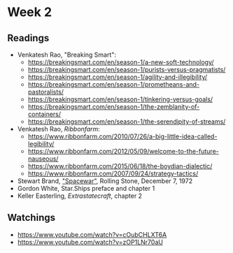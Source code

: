 # Week 2

## Readings
* Venkatesh Rao, "Breaking Smart":
  * https://breakingsmart.com/en/season-1/a-new-soft-technology/
  * https://breakingsmart.com/en/season-1/purists-versus-pragmatists/
  * https://breakingsmart.com/en/season-1/agility-and-illegibility/
  * https://breakingsmart.com/en/season-1/prometheans-and-pastoralists/
  * https://breakingsmart.com/en/season-1/tinkering-versus-goals/
  * https://breakingsmart.com/en/season-1/the-zemblanity-of-containers/
  * https://breakingsmart.com/en/season-1/the-serendipity-of-streams/
* Venkatesh Rao, *Ribbonfarm*:
  * https://www.ribbonfarm.com/2010/07/26/a-big-little-idea-called-legibility/
  * https://www.ribbonfarm.com/2012/05/09/welcome-to-the-future-nauseous/
  * https://www.ribbonfarm.com/2015/06/18/the-boydian-dialectic/
  * https://www.ribbonfarm.com/2007/09/24/strategy-tactics/
* Stewart Brand, ["Spacewar"](http://www.wheels.org/spacewar/stone/rolling_stone.html), Rolling Stone, December 7, 1972
* Gordon White, Star.Ships preface and chapter 1
* Keller Easterling, *Extrastatecraft*, chapter 2

## Watchings
* https://www.youtube.com/watch?v=cOubCHLXT6A
* https://www.youtube.com/watch?v=zOP1LNr70aU
